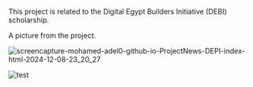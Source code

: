 This project is related to the Digital Egypt Builders Initiative (DEBI) scholarship.

A picture from the project.

![screencapture-mohamed-adel0-github-io-ProjectNews-DEPI-index-html-2024-12-08-23_20_27](https://github.com/user-attachments/assets/08a0f0ee-706f-468b-960e-7286ed700d7a)

![test](https://github.com/user-attachments/assets/c19be363-cab1-477e-b278-24ff78a9ec89)

